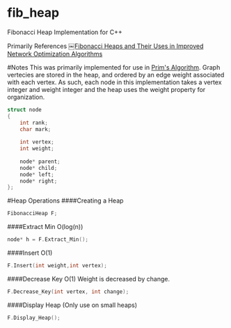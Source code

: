 fib_heap
========

Fibonacci Heap Implementation for C++

Primarily References [￼Fibonacci Heaps and Their Uses in Improved Network Optimization Algorithms](http://www.cl.cam.ac.uk/~sos22/supervise/dsaa/fib_heaps.pdf)

#Notes
This was primarily implemented for use in [Prim's Algorithm](http://en.wikipedia.org/wiki/Prim's_algorithm). Graph vertecies are stored in the heap, and ordered by an edge weight associated with each vertex. As such, each node in this implementation takes a vertex integer and weight integer and the heap uses the weight property for organization. 

```c++
struct node
{
    int rank;
    char mark;
    
    int vertex;
    int weight;
    
    node* parent;
    node* child;
    node* left;
    node* right;
};
```

#Heap Operations
####Creating a Heap

```c++
FibonacciHeap F;
```
####Extract Min O(log(n))
```c++
node* h = F.Extract_Min();
```
####Insert O(1)
```c++
F.Insert(int weight,int vertex);
```
####Decrease Key O(1)
Weight is decreased by change. 
```c++
F.Decrease_Key(int vertex, int change); 
```
####Display Heap (Only use on small heaps)
```c++
F.Display_Heap();
```
